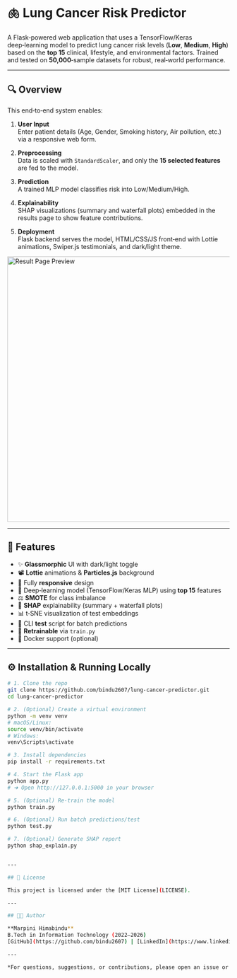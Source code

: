 # 🫁 Lung Cancer Risk Predictor

A Flask‑powered web application that uses a TensorFlow/Keras deep‑learning model to predict lung cancer risk levels (**Low**, **Medium**, **High**) based on the **top 15** clinical, lifestyle, and environmental factors. Trained and tested on **50,000**‑sample datasets for robust, real‑world performance.

---

## 🔍 Overview

This end‑to‑end system enables:

1. **User Input**  
   Enter patient details (Age, Gender, Smoking history, Air pollution, etc.) via a responsive web form.

2. **Preprocessing**  
   Data is scaled with `StandardScaler`, and only the **15 selected features** are fed to the model.

3. **Prediction**  
   A trained MLP model classifies risk into Low/Medium/High.

4. **Explainability**  
   SHAP visualizations (summary and waterfall plots) embedded in the results page to show feature contributions.

5. **Deployment**  
   Flask backend serves the model, HTML/CSS/JS front‑end with Lottie animations, Swiper.js testimonials, and dark/light theme.

<img src="screenshots/result_preview.png" alt="Result Page Preview" width="600"/>

---

## 🎯 Features

- ✨ **Glassmorphic** UI with dark/light toggle  
- 📽️ **Lottie** animations & **Particles.js** background  
- 📱 Fully **responsive** design  
- 🧠 Deep‑learning model (TensorFlow/Keras MLP) using **top 15** features  
- ⚖️ **SMOTE** for class imbalance  
- 🔄 **SHAP** explainability (summary + waterfall plots)  
- 📊 t‑SNE visualization of test embeddings  
- 🧪 CLI **test** script for batch predictions  
- 🔧 **Retrainable** via `train.py`  
- 🐳 Docker support (optional)

---

## ⚙️ Installation & Running Locally

```bash
# 1. Clone the repo
git clone https://github.com/bindu2607/lung-cancer-predictor.git
cd lung-cancer-predictor

# 2. (Optional) Create a virtual environment
python -m venv venv
# macOS/Linux:
source venv/bin/activate
# Windows:
venv\Scripts\activate

# 3. Install dependencies
pip install -r requirements.txt

# 4. Start the Flask app
python app.py
# ➜ Open http://127.0.0.1:5000 in your browser

# 5. (Optional) Re‑train the model
python train.py

# 6. (Optional) Run batch predictions/test
python test.py

# 7. (Optional) Generate SHAP report
python shap_explain.py


---

## 📄 License

This project is licensed under the [MIT License](LICENSE).

---

## 👩‍💻 Author

**Marpini Himabindu**  
B.Tech in Information Technology (2022–2026)  
[GitHub](https://github.com/bindu2607) | [LinkedIn](https://www.linkedin.com/in/your-linkedin/)

---

*For questions, suggestions, or contributions, please open an issue or submit a pull request!*


